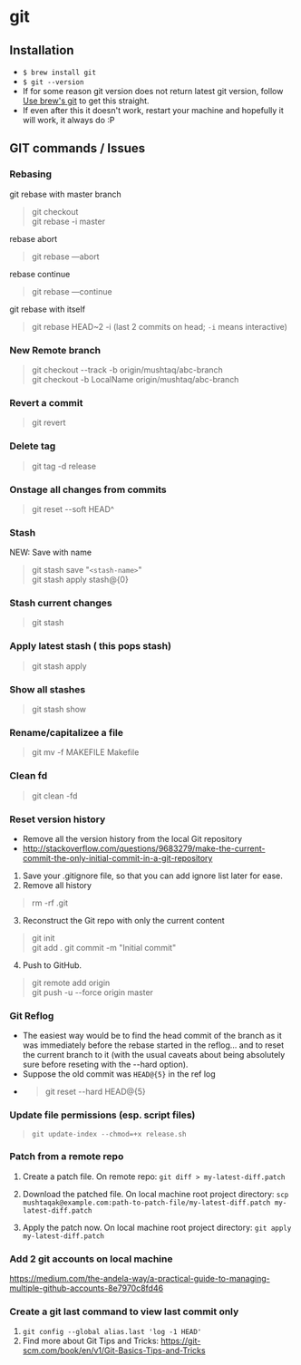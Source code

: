 # git

## Installation

- `$ brew install git`
- `$ git --version`
- If for some reason git version does not return latest git version, follow [Use brew's git](https://katopz.medium.com/how-to-upgrade-git-ff00ea12be18) to get this straight.
- If even after this it doesn't work, restart your machine and hopefully it will work, it always do :P

## GIT commands / Issues

### Rebasing

git rebase with master branch  
> git checkout <yourbranch>  
> git rebase -i master  

rebase abort  
> git rebase —abort  

rebase continue  
> git rebase —continue  

git rebase with itself  
> git rebase HEAD~2 -i (last 2 commits on head; `-i` means interactive)

### New Remote branch

> git checkout --track -b origin/mushtaq/abc-branch  
> git checkout -b LocalName origin/mushtaq/abc-branch  

### Revert a commit  

> git revert <commit-id>  

### Delete tag  

> git tag -d release  

### Onstage all changes from commits  

> git reset --soft HEAD^  

### Stash  

NEW: Save with name  
> git stash save "`<stash-name>`"  
> git stash apply stash@{0}  

### Stash current changes  

> git stash  

### Apply latest stash ( this pops stash)  

> git stash apply  

### Show all stashes  

> git stash show  

### Rename/capitalizee a file  

> git mv -f MAKEFILE Makefile  

### Clean fd  

> git clean -fd  

### Reset version history

- Remove all the version history from the local Git repository  
- <http://stackoverflow.com/questions/9683279/make-the-current-commit-the-only-initial-commit-in-a-git-repository>  

1. Save your .gitignore file, so that you can add ignore list later for ease.  
2. Remove all history  

> rm -rf .git  

3. Reconstruct the Git repo with only the current content

> git init  
> git add .
> git commit -m "Initial commit"  

4. Push to GitHub.  

> git remote add origin <github-uri>  
> git push -u --force origin master  

### Git Reflog  

- The easiest way would be to find the head commit of the branch as it was immediately before the rebase started in the reflog... and to reset the current branch to it (with the usual caveats about being absolutely sure before reseting with the --hard option).  
- Suppose the old commit was `HEAD@{5}` in the ref log  
- > git reset --hard HEAD@{5}  

### Update file permissions (esp. script files)

> `git update-index --chmod=+x release.sh`

### Patch from a remote repo

1. Create a patch file. On remote repo: `git diff > my-latest-diff.patch`

2. Download the patched file. On local machine root project directory: `scp mushtaqak@example.com:path-to-patch-file/my-latest-diff.patch my-latest-diff.patch`
3. Apply the patch now. On local machine root project directory: `git apply my-latest-diff.patch`

### Add 2 git accounts on local machine

<https://medium.com/the-andela-way/a-practical-guide-to-managing-multiple-github-accounts-8e7970c8fd46>

### Create a git last command to view last commit only

1. `git config --global alias.last 'log -1 HEAD'`
2. Find more about Git Tips and Tricks: <https://git-scm.com/book/en/v1/Git-Basics-Tips-and-Tricks>
